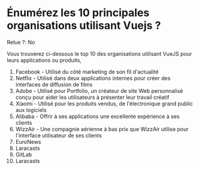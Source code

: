 # Énumérez les 10 principales organisations utilisant Vuejs ?

Relue ?: No

Vous trouverez ci-dessous le top 10 des organisations utilisant VueJS pour leurs applications ou produits,

1. Facebook - Utilisé du côté marketing de son fil d'actualité
2. Netflix - Utilisé dans deux applications internes pour créer des interfaces de diffusion de films
3. Adobe - Utilisé pour
Portfolio, un créateur de site Web personnalisé conçu pour aider les
utilisateurs à présenter leur travail créatif
4. Xiaomi - Utilisé pour les produits vendus, de l'électronique grand public aux logiciels
5. Alibaba - Offrir à ses applications une excellente expérience à ses clients
6. WizzAir - Une compagnie aérienne à bas prix que WizzAir utilise pour l'interface utilisateur de ses clients
7. EuroNews
8. Laracasts
9. GitLab
10. Laracasts